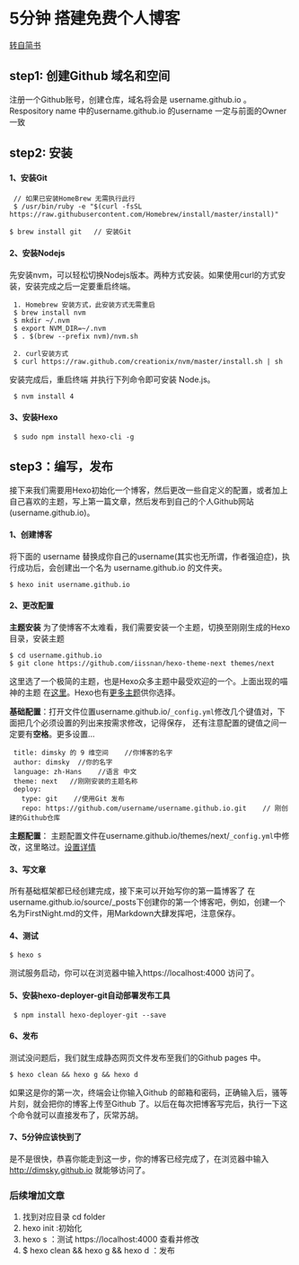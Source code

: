 5分钟 搭建免费个人博客
 ==========

[转自简书](http://www.jianshu.com/p/4eaddcbe4d12?utm_campaign=hugo&utm_medium=reader_share&utm_content=note&utm_source=qq)

##  step1: 创建Github 域名和空间
注册一个Github账号，创建仓库，域名将会是 username.github.io 。Respository name 中的username.github.io 的username 一定与前面的Owner 一致

##  step2: 安装
#### 1、安装Git
```
 // 如果已安装HomeBrew 无需执行此行
 $ /usr/bin/ruby -e "$(curl -fsSL https://raw.githubusercontent.com/Homebrew/install/master/install)"

$ brew install git   // 安装Git
```

#### 2、安装Nodejs
先安装nvm，可以轻松切换Nodejs版本。两种方式安装。如果使用curl的方式安装，安装完成之后一定要重启终端。
```
 1. Homebrew 安装方式，此安装方式无需重启
 $ brew install nvm  
 $ mkdir ~/.nvm
 $ export NVM_DIR=~/.nvm
 $ . $(brew --prefix nvm)/nvm.sh

 2. curl安装方式
 $ curl https://raw.github.com/creationix/nvm/master/install.sh | sh
```
安装完成后，重启终端 并执行下列命令即可安装 Node.js。
```
 $ nvm install 4
```
#### 3、安装Hexo
```
 $ sudo npm install hexo-cli -g
```

 ## step3：编写，发布
接下来我们需要用Hexo初始化一个博客，然后更改一些自定义的配置，或者加上自己喜欢的主题，写上第一篇文章，然后发布到自己的个人Github网站(username.github.io)。

####  1、创建博客
将下面的 username 替换成你自己的username(其实也无所谓，作者强迫症)，执行成功后，会创建出一个名为 username.github.io 的文件夹。
```
$ hexo init username.github.io
```
####  2、更改配置
**主题安装**
为了使博客不太难看，我们需要安装一个主题，切换至刚刚生成的Hexo 目录，安装主题
```
$ cd username.github.io
$ git clone https://github.com/iissnan/hexo-theme-next themes/next
```
这里选了一个极简的主题，也是Hexo众多主题中最受欢迎的一个。上面出现的喵神的主题 在[这里](https://github.com/monniya/hexo-theme-new-vno)。Hexo也有[更多主题](https://hexo.io/themes/)供你选择。

**基础配置**：打开文件位置username.github.io/`_config.yml`修改几个键值对，下面把几个必须设置的列出来按需求修改，记得保存， 还有注意配置的键值之间一定要有**空格**。更多设置...
```
 title: dimsky 的 9 维空间    //你博客的名字
 author: dimsky  //你的名字
 language: zh-Hans    //语言 中文
 theme: next   //刚刚安装的主题名称
 deploy:
   type: git    //使用Git 发布
   repo: https://github.com/username/username.github.io.git    // 刚创建的Github仓库
```
**主题配置**：
主题配置文件在username.github.io/themes/next/`_config.yml`中修改，这里略过。[设置详情](http://theme-next.iissnan.com/getting-started.html#theme-settings)

####  3、写文章
所有基础框架都已经创建完成，接下来可以开始写你的第一篇博客了
在username.github.io/source/_posts下创建你的第一个博客吧，例如，创建一个名为FirstNight.md的文件，用Markdown大肆发挥吧，注意保存。

####  4、测试
```
$ hexo s
```
测试服务启动，你可以在浏览器中输入https://localhost:4000 访问了。

####  5、安装hexo-deployer-git自动部署发布工具
```
 $ npm install hexo-deployer-git --save
```
####  6、发布
测试没问题后，我们就生成静态网页文件发布至我们的Github pages 中。
```
$ hexo clean && hexo g && hexo d
```
如果这是你的第一次，终端会让你输入Github 的邮箱和密码，正确输入后，骚等片刻，就会把你的博客上传至Github 了。以后在每次把博客写完后，执行一下这个命令就可以直接发布了，灰常苏胡。

####  7、5分钟应该快到了
是不是很快，恭喜你能走到这一步，你的博客已经完成了，在浏览器中输入 http://dimsky.github.io 就能够访问了。

### 后续增加文章
1. 找到对应目录  cd  folder
2. hexo init  :初始化
3. hexo s ：测试 https://localhost:4000 查看并修改
4. $ hexo clean && hexo g && hexo d ：发布
